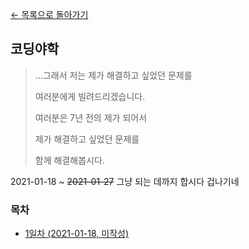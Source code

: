 [← 목록으로 돌아가기](./README.md)

## 코딩야학
> ...그래서 저는 제가 해결하고 싶었던 문제를
> 
> 여러분에게 빌려드리겠습니다.
> 
> 여러분은 7년 전의 제가 되어서
> 
> 제가 해결하고 싶었던 문제를
> 
> 함께 해결해봅시다.

2021-01-18 ~ ~~2021-01-27~~ 그냥 되는 데까지 합시다 겁나기네

### 목차
- [1일차 (2021-01-18, 미작성)](./Day1.md)